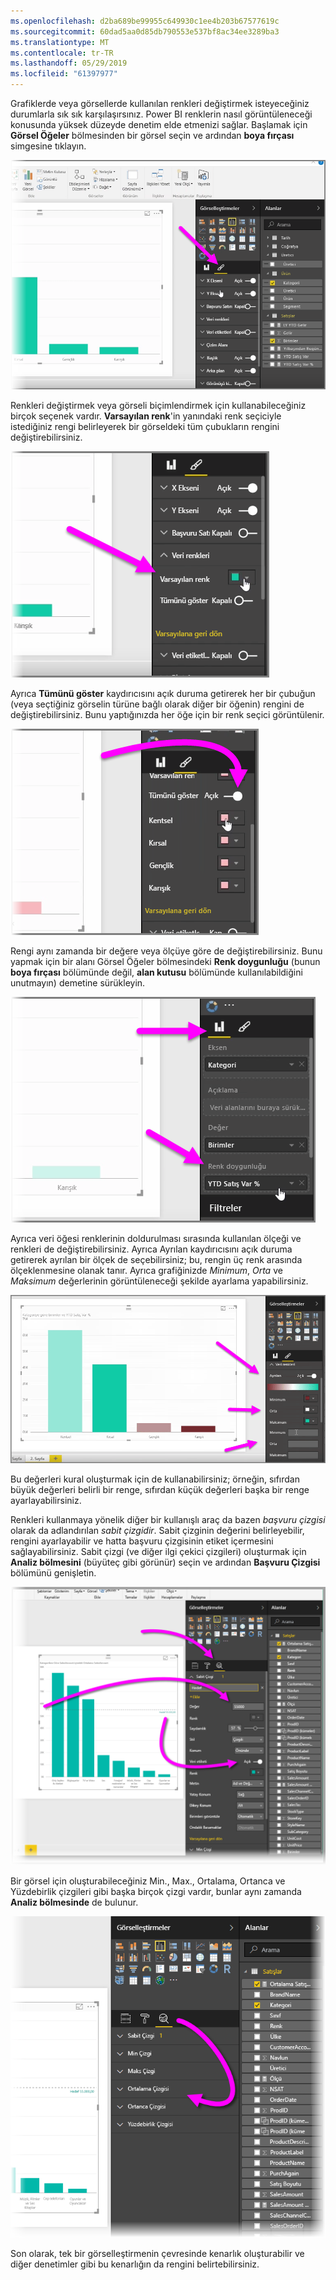 ```yaml
---
ms.openlocfilehash: d2ba689be99955c649930c1ee4b203b67577619c
ms.sourcegitcommit: 60dad5aa0d85db790553e537bf8ac34ee3289ba3
ms.translationtype: MT
ms.contentlocale: tr-TR
ms.lasthandoff: 05/29/2019
ms.locfileid: "61397977"
---
```

Grafiklerde veya görsellerde kullanılan renkleri değiştirmek isteyeceğiniz durumlarla sık sık karşılaşırsınız. Power BI renklerin nasıl görüntüleneceği konusunda yüksek düzeyde denetim elde etmenizi sağlar. Başlamak için **Görsel Öğeler** bölmesinden bir görsel seçin ve ardından **boya fırçası** simgesine tıklayın.

![](media/3-9a-modifying-colors/3-9a_1.png)

Renkleri değiştirmek veya görseli biçimlendirmek için kullanabileceğiniz birçok seçenek vardır. **Varsayılan renk**'in yanındaki renk seçiciyle istediğiniz rengi belirleyerek bir görseldeki tüm çubukların rengini değiştirebilirsiniz.

![](media/3-9a-modifying-colors/3-9a_2.png)

Ayrıca **Tümünü göster** kaydırıcısını açık duruma getirerek her bir çubuğun (veya seçtiğiniz görselin türüne bağlı olarak diğer bir öğenin) rengini de değiştirebilirsiniz. Bunu yaptığınızda her öğe için bir renk seçici görüntülenir.

![](media/3-9a-modifying-colors/3-9a_3.png)

Rengi aynı zamanda bir değere veya ölçüye göre de değiştirebilirsiniz. Bunu yapmak için bir alanı Görsel Öğeler bölmesindeki **Renk doygunluğu** (bunun **boya fırçası** bölümünde değil, **alan kutusu** bölümünde kullanılabildiğini unutmayın) demetine sürükleyin.

![](media/3-9a-modifying-colors/3-9a_4.png)

Ayrıca veri öğesi renklerinin doldurulması sırasında kullanılan ölçeği ve renkleri de değiştirebilirsiniz. Ayrıca Ayrılan kaydırıcısını açık duruma getirerek ayrılan bir ölçek de seçebilirsiniz; bu, rengin üç renk arasında ölçeklenmesine olanak tanır. Ayrıca grafiğinizde *Minimum*, *Orta* ve *Maksimum* değerlerinin görüntüleneceği şekilde ayarlama yapabilirsiniz.

![](media/3-9a-modifying-colors/3-9a_5.png)

Bu değerleri kural oluşturmak için de kullanabilirsiniz; örneğin, sıfırdan büyük değerleri belirli bir renge, sıfırdan küçük değerleri başka bir renge ayarlayabilirsiniz.

Renkleri kullanmaya yönelik diğer bir kullanışlı araç da bazen *başvuru çizgisi* olarak da adlandırılan *sabit çizgidir*. Sabit çizginin değerini belirleyebilir, rengini ayarlayabilir ve hatta başvuru çizgisinin etiket içermesini sağlayabilirsiniz. Sabit çizgi (ve diğer ilgi çekici çizgileri) oluşturmak için **Analiz bölmesini** (büyüteç gibi görünür) seçin ve ardından **Başvuru Çizgisi** bölümünü genişletin.

![](media/3-9a-modifying-colors/3-9a_6.png)

Bir görsel için oluşturabileceğiniz Min., Max., Ortalama, Ortanca ve Yüzdebirlik çizgileri gibi başka birçok çizgi vardır, bunlar aynı zamanda **Analiz bölmesinde** de bulunur.

![](media/3-9a-modifying-colors/3-9a_7.png)

Son olarak, tek bir görselleştirmenin çevresinde kenarlık oluşturabilir ve diğer denetimler gibi bu kenarlığın da rengini belirtebilirsiniz.

